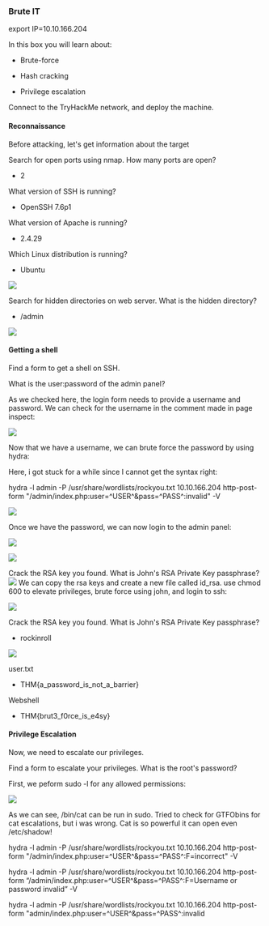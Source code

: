 ### Brute IT

export IP=10.10.166.204

In this box you will learn about:

- Brute-force

- Hash cracking

- Privilege escalation

Connect to the TryHackMe network, and deploy the machine.

####  Reconnaissance

Before attacking, let's get information about the target

Search for open ports using nmap.
How many ports are open?
- 2

What version of SSH is running?
- OpenSSH 7.6p1

What version of Apache is running?
- 2.4.29

Which Linux distribution is running?
- Ubuntu

![](../../img/Pasted%20image%2020220828045234.png)



Search for hidden directories on web server.
What is the hidden directory?
- /admin

![](../../img/Pasted%20image%2020220828045211.png)


#### Getting a shell

Find a form to get a shell on SSH.


What is the user:password of the admin panel?


As we checked here, the login form needs to provide a username and password. We can check for the username in the comment made in page inspect:

![](../../img/Pasted%20image%2020220828054903.png)

Now that we have a username, we can brute force the password by using hydra:

Here, i got stuck for a while since I cannot get the syntax right:

hydra -l admin -P /usr/share/wordlists/rockyou.txt 10.10.166.204 http-post-form "/admin/index.php:user=^USER^&pass=^PASS^:invalid" -V


![](../../img/Pasted%20image%2020220828055013.png)

Once we have the password, we can now login to the admin panel:

![](../../img/Pasted%20image%2020220828055116.png)


![](../../img/Pasted%20image%2020220828055134.png)

Crack the RSA key you found.
What is John's RSA Private Key passphrase?
 ![](../../img/Pasted%20image%2020220828055210.png)
We can copy the rsa keys and create a new file called id_rsa. use chmod 600 to elevate privileges, brute force using john, and login to ssh:

![](../../img/Pasted%20image%2020220828055404.png)

Crack the RSA key you found.
What is John's RSA Private Key passphrase?
- rockinroll

![](../../img/Pasted%20image%2020220828055331.png)

user.txt
- THM{a_password_is_not_a_barrier}

Webshell
-   THM{brut3_f0rce_is_e4sy}

#### Privilege Escalation

Now, we need to escalate our privileges.

Find a form to escalate your privileges.
What is the root's password?

First, we peform sudo -l for any allowed permissions:

![](../../img/Pasted%20image%2020220828055526.png)

As we can see, /bin/cat can be run in sudo. Tried to check for GTFObins for cat escalations, but i was wrong. Cat is so powerful it can open even /etc/shadow! 




hydra -l admin -P /usr/share/wordlists/rockyou.txt 10.10.166.204 http-post-form "/admin/index.php:user=^USER^&pass=^PASS^:F=incorrect" -V         

hydra -l admin -P /usr/share/wordlists/rockyou.txt 10.10.166.204 http-post-form “/admin/index.php:user=^USER^&pass=^PASS^:F=Username or password invalid” -V

hydra -l admin -P /usr/share/wordlists/rockyou.txt 10.10.166.204 http-post-form "admin/index.php:user=^USER^&pass=^PASS^:invalid